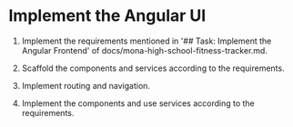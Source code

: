 # Implement the Angular UI

1. Implement the requirements mentioned in '## Task: Implement the Angular Frontend' of docs/mona-high-school-fitness-tracker.md.

1. Scaffold the components and services according to the requirements.
1. Implement routing and navigation.
1. Implement the components and use services according to the requirements.
